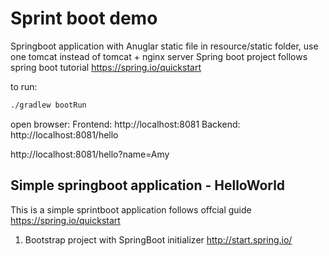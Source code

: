 # Sprint boot demo
Springboot application with Anuglar static file in resource/static folder, use one tomcat instead of tomcat + nginx server
Spring boot project follows spring boot tutorial https://spring.io/quickstart



to run:
```bash
./gradlew bootRun
```

open browser:
Frontend: http://localhost:8081
Backend: http://localhost:8081/hello

http://localhost:8081/hello?name=Amy

## Simple springboot application - HelloWorld
This is a simple sprintboot application follows offcial guide https://spring.io/quickstart

1. Bootstrap project with SpringBoot initializer http://start.spring.io/